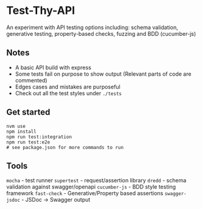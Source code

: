 # Test-Thy-API
An experiment with API testing options including: schema validation, generative testing, property-based checks, fuzzing and BDD (cucumber-js)

## Notes
- A basic API build with express
- Some tests fail on purpose to show output (Relevant parts of code are commented)
- Edges cases and mistakes are purposeful
- Check out all the test styles under `./tests`

## Get started
```
nvm use
npm install
npm run test:integration
npm run test:e2e
# see package.json for more commands to run
```
## Tools

`mocha` - test runner
`supertest` - request/assertion library
`dredd` - schema validation against swagger/openapi
`cucumber-js` - BDD style testing framework
`fast-check` - Generative/Property based assertions
`swagger-jsdoc` - JSDoc -> Swagger output
